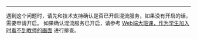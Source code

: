<Title>Web 端大班课，H5 端看不到教师的画面如何处理？</Title>


---

遇到这个问题时，请先和技术支持确认是否已开启混流服务，如果没有开启的话，需要申请开启。
如果确认混流服务已开启，请参考 [Web端大班课，作为学生加入时看不到教师的画面](/faq/h5-teacher-video-missing) 进行排查。

